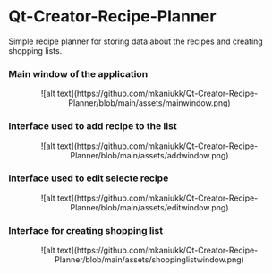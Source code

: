 # Qt-Creator-Recipe-Planner

Simple recipe planner for storing data about the recipes and creating shopping lists.

### Main window of the application
<p align="center" width = 200>
![alt text](https://github.com/mkaniukk/Qt-Creator-Recipe-Planner/blob/main/assets/mainwindow.png)
</p>

### Interface used to add recipe to the list
<p align="center" width = 200>
![alt text](https://github.com/mkaniukk/Qt-Creator-Recipe-Planner/blob/main/assets/addwindow.png)
</p>

### Interface used to edit selecte recipe
<p align="center" width = 200>
![alt text](https://github.com/mkaniukk/Qt-Creator-Recipe-Planner/blob/main/assets/editwindow.png)
</p>

### Interface for creating shopping list
<p align="center" width = 200>
![alt text](https://github.com/mkaniukk/Qt-Creator-Recipe-Planner/blob/main/assets/shoppinglistwindow.png)
</p>
